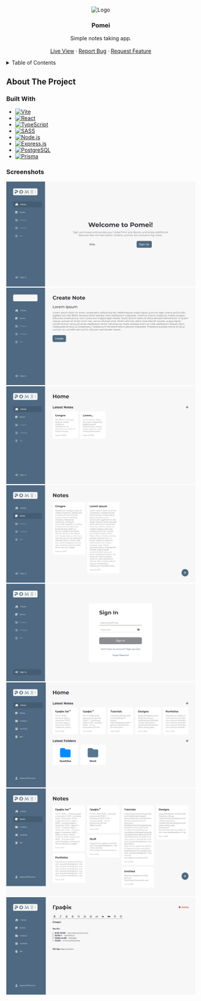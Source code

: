 <!-- PROJECT LOGO -->
<br />
<div align="center">
  <img src="https://raw.githubusercontent.com/KaeserOfHonour/Pomei/main/images/logo.png" alt="Logo" width="80" height="80">

  <h3 align="center">Pomei</h3>

  <p align="center">
    Simple notes taking app.
    <br />
    <br />
    <a href="https://pomei.netlify.app">Live View</a>
    ·
    <a href="https://github.com/KaeserOfHonour/Pomei/issues">Report Bug</a>
    ·
    <a href="https://github.com/KaeserOfHonour/Pomei/issues">Request Feature</a>
  </p>
</div>

<details>
  <summary>Table of Contents</summary>
  <ol>
    <li>
      <a href="#about-the-project">About The Project</a>
      <ul>
        <li><a href="#built-with">Built With</a></li>
        <li><a href="#built-with">Screenshots</a></li>
      </ul>
    </li>
  </ol>
</details>

## About The Project

### Built With

-   [![Vite][Vitejs]][Vite-url]
-   [![React][React.js]][React-url]
-   [![TypeScript][TypeScriptlang]][TypeScript-url]
-   [![SASS][SASS]][SASS-url]
-   [![Node.js][Node]][Node-url]
-   [![Express.js][Express]][Express-url]
-   [![PostgreSQL][Postgres]][Postgres-url]
-   [![Prisma][Prisma]][Prisma-url]

### Screenshots

![](images/screenshots/1.png)
![](images/screenshots/2.png)
![](images/screenshots/3.png)
![](images/screenshots/4.png)
![](images/screenshots/5.png)
![](images/screenshots/6.png)
![](images/screenshots/7.png)
![](images/screenshots/8.png)

[React.js]: https://img.shields.io/badge/React-20232A?style=for-the-badge&logo=react&logoColor=61DAFB
[React-url]: https://react.dev/
[SASS]: https://img.shields.io/badge/SASS-hotpink.svg?style=for-the-badge&logo=SASS&logoColor=white
[SASS-url]: https://sass-lang.com/
[TypeScriptlang]: https://img.shields.io/badge/TypeScript-007ACC?style=for-the-badge&logo=typescript&logoColor=white
[TypeScript-url]: https://www.typescriptlang.org/
[Vitejs]: https://img.shields.io/badge/vite-%23646CFF.svg?style=for-the-badge&logo=vite&logoColor=white
[Vite-url]: https://vitejs.dev/
[Node]: https://img.shields.io/badge/node.js-6DA55F?style=for-the-badge&logo=node.js&logoColor=white
[Node-url]: https://nodejs.org/
[Express]: https://img.shields.io/badge/express.js-%23404d59.svg?style=for-the-badge&logo=express&logoColor=%2361DAFB
[Express-url]: https://expressjs.com/
[Postgres]: https://img.shields.io/badge/postgres-%23316192.svg?style=for-the-badge&logo=postgresql&logoColor=white
[Postgres-url]: https://www.postgresql.org/
[Prisma]: https://img.shields.io/badge/Prisma-3982CE?style=for-the-badge&logo=Prisma&logoColor=white
[Prisma-url]: https://www.prisma.io/
